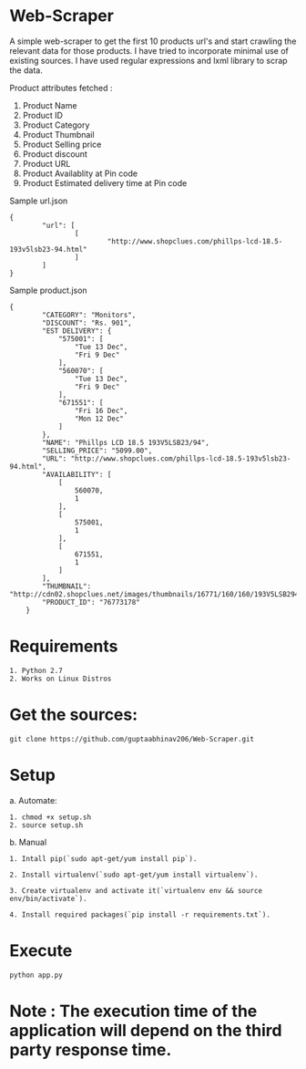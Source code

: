 # Web-Scraper

A simple web-scraper to get the first 10 products url's and start crawling the relevant data for those products. 
I have tried to incorporate minimal use of existing sources. I have used regular expressions and lxml library to scrap the data. 

Product attributes fetched :

1. Product Name
2. Product ID
3. Product Category
4. Product Thumbnail
5. Product Selling price
6. Product discount
7. Product URL
8. Product Availablity at Pin code
9. Product Estimated delivery time at Pin code


Sample url.json


    {
            "url": [
                    [
                            "http://www.shopclues.com/phillps-lcd-18.5-193v5lsb23-94.html"
                    ]
            ]
    }
    
    

Sample product.json


    {
            "CATEGORY": "Monitors", 
            "DISCOUNT": "Rs. 901", 
            "EST DELIVERY": {
                "575001": [
                    "Tue 13 Dec", 
                    "Fri 9 Dec"
                ], 
                "560070": [
                    "Tue 13 Dec", 
                    "Fri 9 Dec"
                ], 
                "671551": [
                    "Fri 16 Dec", 
                    "Mon 12 Dec"
                ]
            }, 
            "NAME": "Phillps LCD 18.5 193V5LSB23/94", 
            "SELLING_PRICE": "5099.00", 
            "URL": "http://www.shopclues.com/phillps-lcd-18.5-193v5lsb23-94.html", 
            "AVAILABILITY": [
                [
                    560070, 
                    1
                ], 
                [
                    575001, 
                    1
                ], 
                [
                    671551, 
                    1
                ]
            ], 
            "THUMBNAIL": "http://cdn02.shopclues.net/images/thumbnails/16771/160/160/193V5LSB294RTPglobal0011430486062.jpg", 
            "PRODUCT_ID": "76773178"
        }




# Requirements

    1. Python 2.7
    2. Works on Linux Distros

# Get the sources:

    git clone https://github.com/guptaabhinav206/Web-Scraper.git


# Setup

a. Automate:

    1. chmod +x setup.sh
    2. source setup.sh

b. Manual

    1. Intall pip(`sudo apt-get/yum install pip`).

    2. Install virtualenv(`sudo apt-get/yum install virtualenv`).

    3. Create virtualenv and activate it(`virtualenv env && source env/bin/activate`).

    4. Install required packages(`pip install -r requirements.txt`).


# Execute 

    python app.py 

# Note : The execution time of the application will depend on the third party response time.

